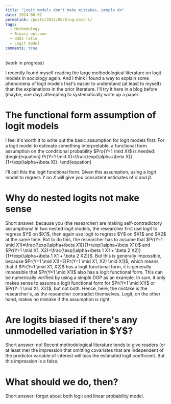 ```yaml
---
title: "Logit models don't make mistakes, people do"
date: 2024-08-02
permalink: /posts/2024/08/blog-post-1/
tags:
  - Methodology
  - Binary outcome
  - Odds ratio
  - Logit model
comments: true
---
```

(work in progress)

I recently found myself reading the large methodological literature on logit models in sociology again. And I think I found a way to explain some phenomena of logit models that's easier to understand (at least to myself) than the explanations in the prior literature. I'll try it here in a blog before (maybe, one day) attempting to systematically write up a paper. 

<h1> The functional form assumption of logit models </h1>
I feel it's worth it to write out the basic assumption for logit models first. For a logit model to estimate something interpretable, a functional form assumption on the conditional probability $Pro(Y=1 \mid X)$ is needed:
\begin{equation}
 Pr(Y=1 \mid X)=\frac{\exp(\alpha+\beta X)}{1+\exp(\alpha+\beta X)}.
\end{equation}

I'll call this the logit functional form. Given this assumption, using a logit model to regress $Y$ on $X$ will give you consistent estimates of $\alpha$ and $\beta$. 
  
<h1> Why do nested logits not make sense </h1>
Short answer: because you (the researcher) are making self-contradictory assumptions! In two nested logit models, the researcher first use logit to regress $Y$ on $X1$, then again use logit to regress $Y$ on $X1$ and $X2$ at the same time. But to do this, the researcher has to assume that $Pr(Y=1 \mid X1)=\frac{\exp(\alpha+\beta X1)}{1+\exp(\alpha+\beta X1)}$ and $Pr(Y=1 \mid X1, X2)=\frac{\exp(\alpha+\beta 1 X1 + \beta 2 X2)}{1+\exp(\alpha+\beta 1 X1 + \beta 2 X2)}$. But this is generally impossible, because $Pr(Y=1 \mid X1)=E[Pr(Y=1 \mid X1, X2) \mid X1]$, which means that if $Pr(Y=1 \mid X1, X2)$ has a logit functional form, it is generally impossible that $Pr(Y=1 \mid X1)$ also has a logit functional form. This can be numerically verified by using a simple DGP as an example. 
In sum, it only makes sense to assume a logit functional form for $Pr(Y=1 \mid X1)$ or $Pr(Y=1 \mid X1, X2)$, but not both. 
Hence, here, the mistake is the researcher's, as the researcher contradict themselves. Logit, on the other hand, makes no mistake if the assumption is right. 

<h1> Are logits biased if there's any unmodelled variation in $Y$? </h1>
Short answer: no! Recent methodological literature tends to give readers (or at least me) the impression that omitting covariates that are independent of the predictor variable of interest will bias the estimated logit coefficient. But this impression is a false. 

<h1> What should we do, then? </h1>
Short answer: forget about both logit and linear probability model. 


